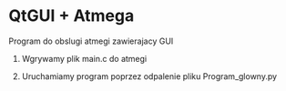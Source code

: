 # QtGUI + Atmega

Program do obslugi atmegi zawierajacy GUI 

1. Wgrywamy plik main.c do atmegi

2. Uruchamiamy program poprzez odpalenie pliku Program_glowny.py

